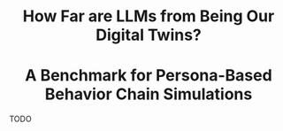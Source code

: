<div align="center">
<h1>How Far are LLMs from Being Our Digital Twins?</h1> 
<h1>A Benchmark for Persona-Based Behavior Chain Simulations</h1> 
</div>

TODO
